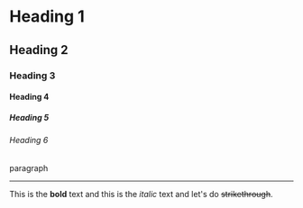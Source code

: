 <!-- Heading -->

# Heading 1

## Heading 2

### Heading 3

#### Heading 4

##### Heading 5

###### Heading 6

<!--Line-->

paragraph

---

<!--Text attrubutes-->

This is the **bold** text and this is
the _italic_ text and let's do
~~strikethrough~~.
